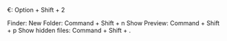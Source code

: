 
€: Option + Shift + 2

Finder:
New Folder: Command + Shift + n
Show Preview: Command + Shift + p
Show hidden files: Command + Shift + .
